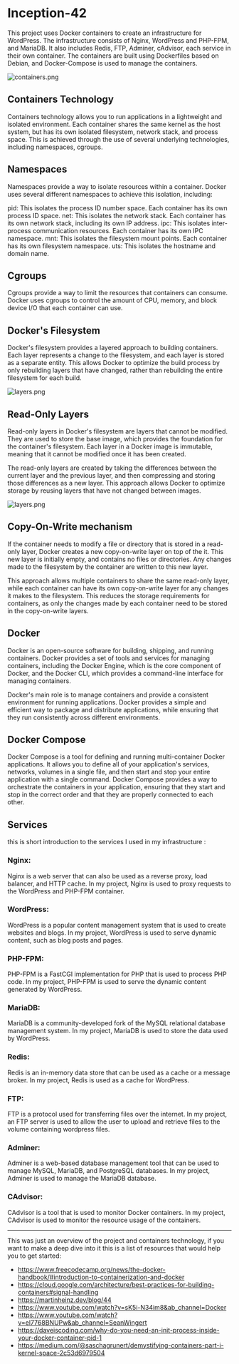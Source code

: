 # Inception-42
This project uses Docker containers to create an infrastructure for WordPress. The infrastructure consists of Nginx, WordPress and PHP-FPM, and MariaDB. It also includes Redis, FTP, Adminer, cAdvisor, each service in their own container. The containers are built using Dockerfiles based on Debian, and Docker-Compose is used to manage the containers.

![containers.png](ReadMe/containers.png)

## Containers Technology
Containers technology allows you to run applications in a lightweight and isolated environment. Each container shares the same kernel as the host system, but has its own isolated filesystem, network stack, and process space. This is achieved through the use of several underlying technologies, including namespaces, cgroups.

## Namespaces
Namespaces provide a way to isolate resources within a container. Docker uses several different namespaces to achieve this isolation, including:

pid: This isolates the process ID number space. Each container has its own process ID space.
net: This isolates the network stack. Each container has its own network stack, including its own IP address.
ipc: This isolates inter-process communication resources. Each container has its own IPC namespace.
mnt: This isolates the filesystem mount points. Each container has its own filesystem namespace.
uts: This isolates the hostname and domain name.

## Cgroups
Cgroups provide a way to limit the resources that containers can consume. Docker uses cgroups to control the amount of CPU, memory, and block device I/O that each container can use.

## Docker's Filesystem
Docker's filesystem provides a layered approach to building containers. Each layer represents a change to the filesystem, and each layer is stored as a separate entity. This allows Docker to optimize the build process by only rebuilding layers that have changed, rather than rebuilding the entire filesystem for each build.

![layers.png](ReadMe/layers.png)

## Read-Only Layers
Read-only layers in Docker's filesystem are layers that cannot be modified. They are used to store the base image, which provides the foundation for the container's filesystem. Each layer in a Docker image is immutable, meaning that it cannot be modified once it has been created.

The read-only layers are created by taking the differences between the current layer and the previous layer, and then compressing and storing those differences as a new layer. This approach allows Docker to optimize storage by reusing layers that have not changed between images.

![layers.png](ReadMe/copy%20on%20write.png)

## Copy-On-Write mechanism
If the container needs to modify a file or directory that is stored in a read-only layer, Docker creates a new copy-on-write layer on top of the it. This new layer is initially empty, and contains no files or directories. Any changes made to the filesystem by the container are written to this new layer.

This approach allows multiple containers to share the same read-only layer, while each container can have its own copy-on-write layer for any changes it makes to the filesystem. This reduces the storage requirements for containers, as only the changes made by each container need to be stored in the copy-on-write layers.

## Docker
Docker is an open-source software for building, shipping, and running containers. Docker provides a set of tools and services for managing containers, including the Docker Engine, which is the core component of Docker, and the Docker CLI, which provides a command-line interface for managing containers.

Docker's main role is to manage containers and provide a consistent environment for running applications. Docker provides a simple and efficient way to package and distribute applications, while ensuring that they run consistently across different environments.

## Docker Compose
Docker Compose is a tool for defining and running multi-container Docker applications. It allows you to define all of your application's services, networks, volumes in a single file, and then start and stop your entire application with a single command. Docker Compose provides a way to orchestrate the containers in your application, ensuring that they start and stop in the correct order and that they are properly connected to each other.

## Services
this is short introduction to the services I used in my infrastructure :

### Nginx: 
Nginx is a web server that can also be used as a reverse proxy, load balancer, and HTTP cache. In my project, Nginx is used to proxy requests to the WordPress and PHP-FPM container.

### WordPress:
WordPress is a popular content management system that is used to create websites and blogs. In my project, WordPress is used to serve dynamic content, such as blog posts and pages.

### PHP-FPM:
PHP-FPM is a FastCGI implementation for PHP that is used to process PHP code. In my project, PHP-FPM is used to serve the dynamic content generated by WordPress.

### MariaDB:
MariaDB is a community-developed fork of the MySQL relational database management system. In my project, MariaDB is used to store the data used by WordPress.

### Redis:
Redis is an in-memory data store that can be used as a cache or a message broker. In my project, Redis is used as a cache for WordPress.

### FTP:
FTP is a protocol used for transferring files over the internet. In my project, an FTP server is used to allow the user to upload and retrieve files to the volume containing wordpress files.

### Adminer:
Adminer is a web-based database management tool that can be used to manage MySQL, MariaDB, and PostgreSQL databases. In my project, Adminer is used to manage the MariaDB database.

### CAdvisor:
CAdvisor is a tool that is used to monitor Docker containers. In my project, CAdvisor is used to monitor the resource usage of the containers.

-----------------------------------------------------------------------------------------------------------------------------------------------------------------

This was just an overview of the project and containers technology, if you want to make a deep dive into it this is a list of resources that would help you to get started:
- https://www.freecodecamp.org/news/the-docker-handbook/#introduction-to-containerization-and-docker
- https://cloud.google.com/architecture/best-practices-for-building-containers#signal-handling
- https://martinheinz.dev/blog/44
- https://www.youtube.com/watch?v=sK5i-N34im8&ab_channel=Docker
- https://www.youtube.com/watch?v=el7768BNUPw&ab_channel=SeanWingert
- https://daveiscoding.com/why-do-you-need-an-init-process-inside-your-docker-container-pid-1
- https://medium.com/@saschagrunert/demystifying-containers-part-i-kernel-space-2c53d6979504